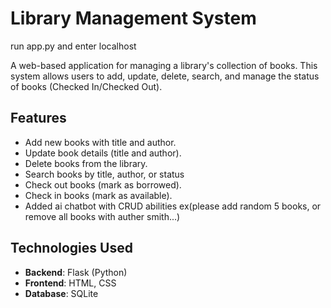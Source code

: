 # Library Management System

run app.py and enter localhost

A web-based application for managing a library's collection of books. This system allows users to add, update, delete, search, and manage the status of books (Checked In/Checked Out).

## Features

- Add new books with title and author.
- Update book details (title and author).
- Delete books from the library.
- Search books by title, author, or status
- Check out books (mark as borrowed).
- Check in books (mark as available).
- Added ai chatbot with CRUD abilities ex(please add random 5 books, or remove all books with auther smith...)

## Technologies Used

- **Backend**: Flask (Python)
- **Frontend**: HTML, CSS
- **Database**: SQLite